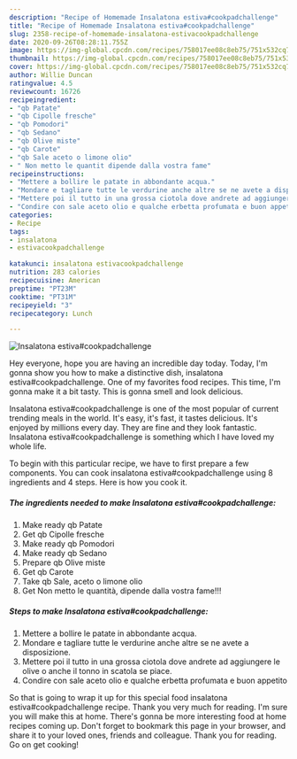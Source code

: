 ```yaml
---
description: "Recipe of Homemade Insalatona estiva#cookpadchallenge"
title: "Recipe of Homemade Insalatona estiva#cookpadchallenge"
slug: 2358-recipe-of-homemade-insalatona-estivacookpadchallenge
date: 2020-09-26T08:28:11.755Z
image: https://img-global.cpcdn.com/recipes/758017ee08c8eb75/751x532cq70/insalatona-estivacookpadchallenge-recipe-main-photo.jpg
thumbnail: https://img-global.cpcdn.com/recipes/758017ee08c8eb75/751x532cq70/insalatona-estivacookpadchallenge-recipe-main-photo.jpg
cover: https://img-global.cpcdn.com/recipes/758017ee08c8eb75/751x532cq70/insalatona-estivacookpadchallenge-recipe-main-photo.jpg
author: Willie Duncan
ratingvalue: 4.5
reviewcount: 16726
recipeingredient:
- "qb Patate"
- "qb Cipolle fresche"
- "qb Pomodori"
- "qb Sedano"
- "qb Olive miste"
- "qb Carote"
- "qb Sale aceto o limone olio"
- " Non metto le quantit dipende dalla vostra fame"
recipeinstructions:
- "Mettere a bollire le patate in abbondante acqua."
- "Mondare e tagliare tutte le verdurine anche altre se ne avete a disposizione."
- "Mettere poi il tutto in una grossa ciotola dove andrete ad aggiungere le olive o anche il tonno in scatola se piace."
- "Condire con sale aceto olio e qualche erbetta profumata e buon appetito"
categories:
- Recipe
tags:
- insalatona
- estivacookpadchallenge

katakunci: insalatona estivacookpadchallenge 
nutrition: 283 calories
recipecuisine: American
preptime: "PT23M"
cooktime: "PT31M"
recipeyield: "3"
recipecategory: Lunch

---
```



![Insalatona estiva#cookpadchallenge](https://img-global.cpcdn.com/recipes/758017ee08c8eb75/751x532cq70/insalatona-estivacookpadchallenge-recipe-main-photo.jpg)

Hey everyone, hope you are having an incredible day today. Today, I'm gonna show you how to make a distinctive dish, insalatona estiva#cookpadchallenge. One of my favorites food recipes. This time, I'm gonna make it a bit tasty. This is gonna smell and look delicious.

Insalatona estiva#cookpadchallenge is one of the most popular of current trending meals in the world. It's easy, it's fast, it tastes delicious. It's enjoyed by millions every day. They are fine and they look fantastic. Insalatona estiva#cookpadchallenge is something which I have loved my whole life.




To begin with this particular recipe, we have to first prepare a few components. You can cook insalatona estiva#cookpadchallenge using 8 ingredients and 4 steps. Here is how you cook it.

<!--inarticleads1-->

##### The ingredients needed to make Insalatona estiva#cookpadchallenge:

1. Make ready qb Patate
1. Get qb Cipolle fresche
1. Make ready qb Pomodori
1. Make ready qb Sedano
1. Prepare qb Olive miste
1. Get qb Carote
1. Take qb Sale, aceto o limone olio
1. Get  Non metto le quantità, dipende dalla vostra fame!!!




<!--inarticleads2-->

##### Steps to make Insalatona estiva#cookpadchallenge:

1. Mettere a bollire le patate in abbondante acqua.
1. Mondare e tagliare tutte le verdurine anche altre se ne avete a disposizione.
1. Mettere poi il tutto in una grossa ciotola dove andrete ad aggiungere le olive o anche il tonno in scatola se piace.
1. Condire con sale aceto olio e qualche erbetta profumata e buon appetito




So that is going to wrap it up for this special food insalatona estiva#cookpadchallenge recipe. Thank you very much for reading. I'm sure you will make this at home. There's gonna be more interesting food at home recipes coming up. Don't forget to bookmark this page in your browser, and share it to your loved ones, friends and colleague. Thank you for reading. Go on get cooking!
